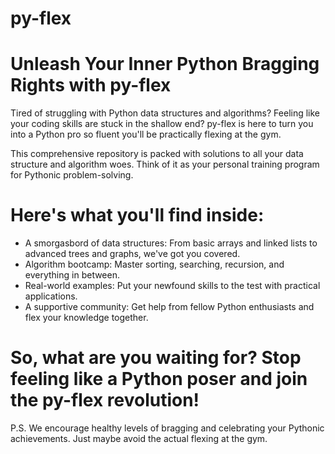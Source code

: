 # py-flex

# Unleash Your Inner Python Bragging Rights with py-flex

Tired of struggling with Python data structures and algorithms? Feeling like your coding skills are stuck in the shallow end? py-flex is here to turn you into a Python pro so fluent you'll be practically flexing at the gym.

This comprehensive repository is packed with solutions to all your data structure and algorithm woes. Think of it as your personal training program for Pythonic problem-solving.

# Here's what you'll find inside:

- A smorgasbord of data structures: From basic arrays and linked lists to advanced trees and graphs, we've got you covered.
- Algorithm bootcamp: Master sorting, searching, recursion, and everything in between.
- Real-world examples: Put your newfound skills to the test with practical applications.
- A supportive community: Get help from fellow Python enthusiasts and flex your knowledge together.

# So, what are you waiting for? Stop feeling like a Python poser and join the py-flex revolution!

P.S. We encourage healthy levels of bragging and celebrating your Pythonic achievements. Just maybe avoid the actual flexing at the gym.
